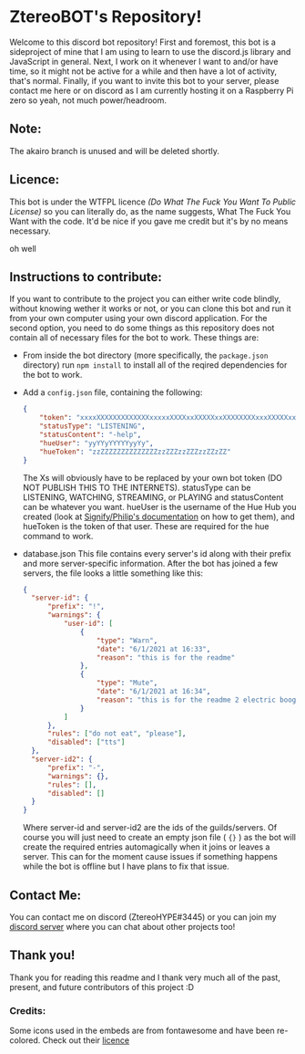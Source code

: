 # ZtereoBOT's Repository!
Welcome to this discord bot repository!
First and foremost, this bot is a sideproject of mine that I am using to learn to use the discord.js library and JavaScript in general.
Next, I work on it whenever I want to and/or have time, so it might not be active for a while and then have a lot of activity, that's normal.
Finally, if you want to invite this bot to your server, please contact me here or on discord as I am currently hosting it on a Raspberry Pi zero so yeah, not much power/headroom.

## Note:
The akairo branch is unused and will be deleted shortly.

## Licence:
This bot is under the WTFPL licence *(Do What The Fuck You Want To Public License)* so you can literally do, as the name suggests, What The Fuck You Want with the code. It'd be nice if you gave me credit but it's by no means necessary.

oh well


## Instructions to contribute:

If you want to contribute to the project you can either write code blindly, without knowing wether it works or not, or you can clone this bot and run it from your own computer using your own discord application.
For the second option, you need to do some things as this repository does not contain all of necessary files for the bot to work. These things are:

- From inside the bot directory (more specifically, the `package.json` directory) run `npm install` to install all of the reqired dependencies for the bot to work.

- Add a `config.json` file, containing the following:
  ```json
  {
      "token": "xxxxXXXXXXXXXXXXXxxxxxXXXXxxXXXXXxxXXXXXXXXxxxXXXXXxxx",
      "statusType": "LISTENING",
      "statusContent": "-help",
      "hueUser": "yyYYyYYYYYyyYy",
      "hueToken": "zzZZZZZZZZZZZZZZzzZZZzzZZZzzZZzZZ"
  }
  ```
 
  The Xs will obviously have to be replaced by your own bot token (DO NOT PUBLISH THIS TO THE INTERNETS). statusType can be LISTENING, WATCHING, STREAMING, or PLAYING and statusContent can be whatever you want.
  hueUser is the username of the Hue Hub you created (look at [Signify/Philip's documentation](https://developers.meethue.com/develop/get-started-2/) on how to get them), and hueToken is the token of that user. These are required for the hue command to work.
  
  
  
- database.json
  This file contains every server's id along with their prefix and more server-specific information. After the bot has joined a few servers, the file looks a little something like this:
  
  ```json
  {
    "server-id": {
        "prefix": "!",
        "warnings": {
            "user-id": [
                {
                    "type": "Warn",
                    "date": "6/1/2021 at 16:33",
                    "reason": "this is for the readme"
                },
                {
                    "type": "Mute",
                    "date": "6/1/2021 at 16:34",
                    "reason": "this is for the readme 2 electric boogaloo (for 20s)"
                }
            ]
        },
        "rules": ["do not eat", "please"],
        "disabled": ["tts"]
    },
    "server-id2": {
        "prefix": "-",
        "warnings": {},
        "rules": [],
        "disabled": []
    }
  } 
  ```
  
  Where server-id and server-id2 are the ids of the guilds/servers. Of course you will just need to create an empty json file ( `{}` ) as the bot will create the required entries automagically when it joins or leaves a server. This can for the moment cause issues if something happens while the bot is offline but I have plans to fix that issue.

## Contact Me:
You can contact me on discord (ZtereoHYPE#3445) or you can join my [discord server](https://discord.gg/6dG2Nj8NaV) where you can chat about other projects too!

## Thank you!
Thank you for reading this readme and I thank very much all of the past, present, and future contributors of this project :D

### Credits:
Some icons used in the embeds are from fontawesome and have been re-colored. Check out their [licence](https://fontawesome.com/license)

